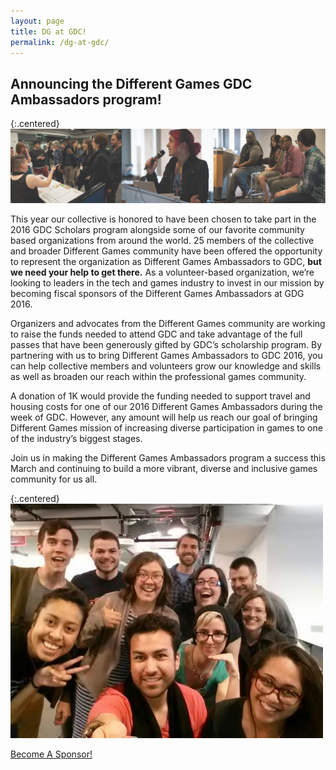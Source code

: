 ```yaml
---
layout: page
title: DG at GDC!
permalink: /dg-at-gdc/
---
```


## Announcing the Different Games GDC Ambassadors program!

{:.centered}
![alt text](/images/dg-at-gdc-1.png "Image of Different Games Conference 2014")


This year our collective is honored to have been chosen to take part in the 2016 GDC Scholars program alongside some of our favorite community based organizations from around the world. 25 members of the collective and broader Different Games community have been offered the opportunity to represent the organization as Different Games Ambassadors to GDC, **but we need your help to get there.** As a volunteer-based organization, we’re looking to leaders in the tech and games industry to invest in our mission by becoming fiscal sponsors of the Different Games Ambassadors at GDG 2016.

Organizers and advocates from the Different Games community are working to raise the funds needed to attend GDC and take advantage of the full passes that have been generously gifted by GDC’s scholarship program. By partnering with us to bring Different Games Ambassadors to GDC 2016, you can help collective members and volunteers grow our knowledge and skills as well as broaden our reach within the professional games community. 

A donation of 1K would provide the funding needed to support travel and housing costs for one of our 2016 Different Games Ambassadors during the week of GDC. However, any amount will help us reach our goal of bringing Different Games mission of increasing diverse participation in games to one of the industry’s biggest stages. 

Join us in making the Different Games Ambassadors program a success this March and continuing to build a more vibrant, diverse and inclusive games community for us all. 

{:.centered}
![alt text](/images/dg-at-gdc-2.jpg "Image of a group of Different Games Conference 2015 Organizers")

<div class="pw-call-to-action">
  <a href="mailto:differentgamesconference@gmail.com" class="btn btn-lg btn-callout pw-btn">
    Become A Sponsor!
  </a>
</div>
